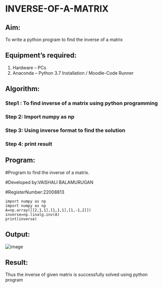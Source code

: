 # INVERSE-OF-A-MATRIX
## Aim:
To write a python program to find the inverse of a matrix
## Equipment’s required:
1. 	Hardware – PCs
2. 	Anaconda – Python 3.7 Installation / Moodle-Code Runner
## Algorithm:
### Step1 : To find inverse of a matrix using python programming
### Step 2:  Import numpy as np
### Step 3: Using inverse format to find the solution
### Step 4: print result

## Program:

#Program to find the inverse of a matrix.

#Developed by:VAISHALI BALAMURUGAN

#RegisterNumber:22008813

```
import numpy as np
import numpy as np
A=np.array([[2,1,1],[1,1,1],[1,-1,2]])
inverse=np.linalg.inv(A)
print(inverse)
```
## Output:

![image](https://user-images.githubusercontent.com/119390134/211967000-29ba9495-7ba7-43da-ba2e-2f35dc19174b.png)

## Result:
Thus the inverse of given matrix is successfully solved using python program


